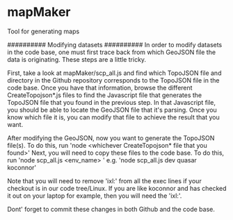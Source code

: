 # mapMaker
Tool for generating maps

########## Modifying datasets ##########
In order to modify datasets in the code base, one must first trace back from which GeoJSON file the data is originating.
These steps are a little tricky.

First, take a look at mapMaker/scp_all.js and find which TopoJSON file and directory
in the Github repository corresponds to the TopoJSON file in the code base. Once you have that information, browse the
different CreateTopojson*.js files to find the Javascript file that generates the TopoJSON file that you found in the
previous step. In that Javascript file, you should be able to locate the GeoJSON file that it's parsing. Once you know
which file it is, you can modify that file to achieve the result that you want.

After modifying the GeoJSON, now you want to generate the TopoJSON file(s). To do this, run
'node <whichever CreateTopojson* file that you found>'
Next, you will need to copy these files to the code base. To do this, run
'node scp_all.js <env_name> <server> <user>'
e.g. 'node scp_all.js dev quasar koconnor'

Note that you will need to remove 'ixl:' from all the exec lines if your checkout is in our code tree/Linux. If you
are like koconnor and has checked it out on your laptop for example, then you will need the 'ixl:'.

Dont' forget to commit these changes in both Github and the code base.
